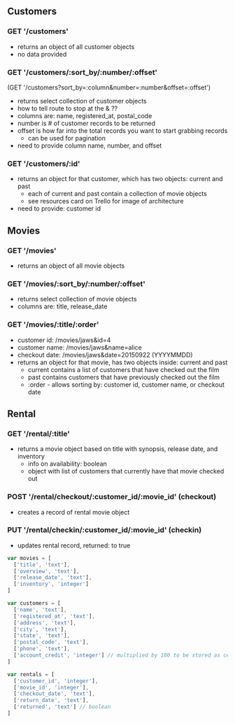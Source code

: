 Customers
---------

### GET '/customers'
- returns an object of all customer objects
- no data provided


### GET '/customers/:sort_by/:number/:offset'
(GET '/customers?sort_by=:column&number=:number&offset=:offset')

- returns select collection of customer objects
- how to tell route to stop at the & ??
- columns are: name, registered_at, postal_code
- number is # of customer records to be returned
- offset is how far into the total records you want to start grabbing records
  - can be used for pagination
- need to provide column name, number, and offset

### GET '/customers/:id'
- returns an object for that customer, which has two objects: current and past
  - each of current and past contain a collection of movie objects
  - see resources card on Trello for image of architecture
- need to provide: customer id


Movies
------
### GET '/movies'
- returns an object of all movie objects

### GET '/movies/:sort_by/:number/:offset'
- returns select collection of movie objects
- columns are: title, release_date

### GET '/movies/:title/:order'
- customer id: /movies/jaws&id=4
- customer name: /movies/jaws&name=alice
- checkout date: /movies/jaws&date=20150922 (YYYYMMDD)
- returns an object for that movie, has two objects inside: current and past
  - current contains a list of customers that have checked out the film
  - past contains customers that have previously checked out the film
  - :order - allows sorting by: customer id, customer name, or checkout date

Rental
------

### GET '/rental/:title'
- returns a movie object based on title with synopsis, release date, and inventory
  - info on availability: boolean
  - object with list of customers that currently have that movie checked out

### POST '/rental/checkout/:customer_id/:movie_id' (checkout)
- creates a record of rental movie object

### PUT '/rental/checkin/:customer_id/:movie_id' (checkin)
- updates rental record, returned: to true


```javascript
var movies = [
  ['title', 'text'],
  ['overview', 'text'],
  ['release_date', 'text'],
  ['inventory', 'integer']
]

var customers = [
  ['name', 'text'],
  ['registered_at', 'text'],
  ['address', 'text'],
  ['city', 'text'],
  ['state', 'text'],
  ['postal_code', 'text'],
  ['phone', 'text'],
  ['account_credit', 'integer'] // multiplied by 100 to be stored as cents
]

var rentals = [
  ['customer_id', 'integer'],
  ['movie_id', 'integer'],
  ['checkout_date', 'text'],
  ['return_date', 'text'],
  ['returned', 'text'] // boolean
]
```

